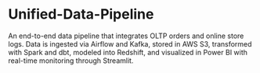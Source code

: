 # Unified-Data-Pipeline
An end-to-end data pipeline that integrates OLTP orders and online store logs. Data is ingested via Airflow and Kafka, stored in AWS S3, transformed with Spark and dbt, modeled into Redshift, and visualized in Power BI with real-time monitoring through Streamlit.
